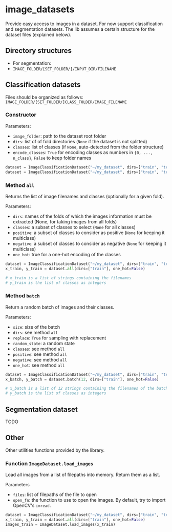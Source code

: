 # image_datasets

Provide easy access to images in a dataset. For now support classification and segmentation datasets.
The lib assumes a certain structure for the dataset files (explained below). 

## Directory structures
* For segmentation: 
 * `IMAGE_FOLDER/[SET_FOLDER/]/INPUT_DIR/FILENAME`

## Classification datasets

Files should be organized as follows: `IMAGE_FOLDER/[SET_FOLDER/]CLASS_FOLDER/IMAGE_FILENAME` 

### Constructor

Parameters:

* `image_folder`: path to the dataset root folder
* `dirs`: list of of fold directories (`None` if the dataset is not splitted)
* `classes`: list of classes (if `None`, auto-detected from the folder structure)
* `encode_classes`: `True` for encoding classes as numbers in `{0, ..., n_class}`, `False` to keep folder names

```python
dataset = ImageClassificationDataset("~/my_dataset", dirs=["train", "test"])
dataset = ImageClassificationDataset("~/my_dataset", dirs=["train", "test"], classes=[5562, 23178], encode_classes=True)
```

### Method `all`

Returns the list of image filenames and classes (optionally for a given fold). 

Parameters:

* `dirs`: names of the folds of which the images information must be extracted (None, for taking images from all folds)
* `classes`: a subset of classes to select (`None` for all classes)
* `positive`: a subset of classes to consider as positive (`None` for keeping it multiclass)
* `negative`: a subset of classes to consider as negative (`None` for keeping it multiclass)
* `one_hot`: true for a one-hot encoding of the classes

```python
dataset = ImageClassificationDataset("~/my_dataset", dirs=["train", "test"])
x_train, y_train = dataset.all(dirs=["train"], one_hot=False)

# x_train is a list of strings containing the filenames
# y_train is the list of classes as integers 
```

### Method `batch`

Return a random batch of images and their classes. 

Parameters:

* `size`: size of the batch
* `dirs`: see method `all`
* `replace`: `True` for sampling with replacement
* `random_state`: a random state 
* `classes`: see method `all`
* `positive`: see method `all`
* `negative`: see method `all`
* `one_hot`: see method `all`

```python
dataset = ImageClassificationDataset("~/my_dataset", dirs=["train", "test"])
x_batch, y_batch = dataset.batch(12, dirs=["train"], one_hot=False)

# x_batch is a list of 12 strings containing the filenames of the batch
# y_batch is the list of classes as integers 
```

## Segmentation dataset

TODO

## Other 

Other utilities functions provided by the library.

### Function `ImageDataset.load_images`

Load all images from a list of filepaths into memory. Return them as a list. 

Parameters

* `files`: list of filepaths of the file to open
* `open_fn`: the function to use to open the images. By default, try to import OpenCV's `imread`. 

```python
dataset = ImageClassificationDataset("~/my_dataset", dirs=["train", "test"])
x_train, y_train = dataset.all(dirs=["train"], one_hot=False)
images_train = ImageDataset.load_images(x_train)
```
